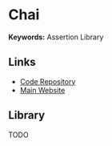 # Chai

**Keywords:** Assertion Library

## Links

- [Code Repository](https://github.com/chaijs/chai)
- [Main Website](https://chaijs.com/)

## Library

TODO
